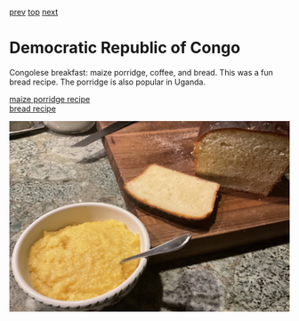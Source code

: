 [prev](comoros.md)
[top](../index.md)
[next](roc.md)
# Democratic Republic of Congo

Congolese breakfast: maize porridge, coffee, and bread. This was a fun
bread recipe. The porridge is also popular in Uganda.

[maize porridge recipe](https://amunafoods.com/maize-meal-porridge/)<br>
[bread recipe](https://www.joaoleitao.com/african-bread-recipe-congo/)

![Congolese breakfast](images/droc.jpeg)
